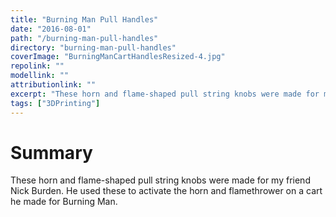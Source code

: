 ```yaml
---
title: "Burning Man Pull Handles"
date: "2016-08-01"
path: "/burning-man-pull-handles"
directory: "burning-man-pull-handles"
coverImage: "BurningManCartHandlesResized-4.jpg"
repolink: ""
modellink: ""
attributionlink: ""
excerpt: "These horn and flame-shaped pull string knobs were made for my friend Nick Burden. He used these to activate the horn and flamethrower on a cart he made for Burning Man."
tags: ["3DPrinting"]
---
```


# Summary

These horn and flame-shaped pull string knobs were made for my friend Nick Burden. He used these to activate the horn and flamethrower on a cart he made for Burning Man.
